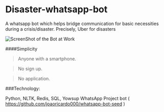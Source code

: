 # Disaster-whatsapp-bot
A whatsapp bot which helps bridge communication for basic necessities during a crisis/disaster.
Precisely, Uber for disasters


![ScreenShot of the Bot at Work](https://github.com/iamsiva11/Disaster-whatsapp-bot/tree/master/img/Bot-Screenshot.jpg)

####Simplicity
>Anyone with a smartphone.

>No sign up.

>No application.

###Technology:

Python, NLTK, Redis, SQL, Yowsup WhatsApp Project bot ( https://github.com/joaoricardo000/whatsapp-bot-seed )

